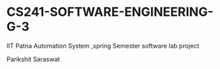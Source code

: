 # CS241-SOFTWARE-ENGINEERING-G-3
IIT Patna Automation System ,spring Semester software lab project 

Parikshit Saraswat
